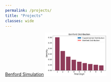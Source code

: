 ```yaml
---
permalink: /projects/
title: "Projects"
classes: wide
---
```


[Benford Simulation](https://johnmcgrane.github.io/projects/benford/)
<img src="/assets/images/output_7_0.png" alt="drawing" width="200"/>
